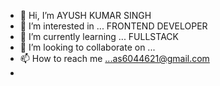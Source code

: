 - 👋 Hi, I’m AYUSH KUMAR SINGH
- 👀 I’m interested in ... FRONTEND DEVELOPER
- 🌱 I’m currently learning ... FULLSTACK
- 💞️ I’m looking to collaborate on ...
- 📫 How to reach me ...as6044621@gmail.com
- 

<!---
ANJAAYUSH/ANJAAYUSH is a ✨ special ✨ repository because its `README.md` (this file) appears on your GitHub profile.
You can click the Preview link to take a look at your changes.
--->
